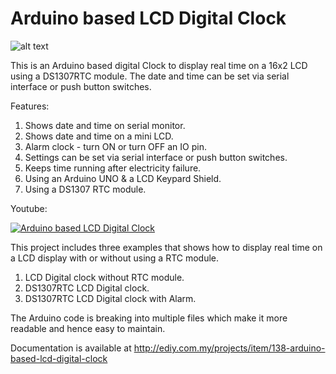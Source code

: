 # Arduino based LCD Digital Clock

![alt text](https://cloud.githubusercontent.com/assets/2958810/14786727/c023cdb0-0b32-11e6-9be3-d471a8cd6973.jpg "Arduino based LCD Digital Clock")

This is an Arduino based digital Clock to display real time on a 16x2 LCD using a DS1307RTC module. The date and time can be set via serial interface or push button switches.

Features:
<ol>
	<li>Shows date and time on serial monitor.</li>
	<li>Shows date and time on a mini LCD.</li>
	<li>Alarm clock - turn ON or turn OFF an IO pin.</li>
	<li>Settings can be set via serial interface or push button switches.</li>
	<li>Keeps time running after electricity failure.</li>
	<li>Using an Arduino UNO & a LCD Keypard Shield.</li>
	<li>Using a DS1307 RTC module.
</ol>

Youtube:

[![Arduino based LCD Digital Clock](https://img.youtube.com/vi/Hp1u-akidpM/0.jpg)](https://www.youtube.com/watch?v=Hp1u-akidpM)

This project includes three examples that shows how to display real time on a LCD display with or without using a RTC module.
<ol>
<li>LCD Digital clock without RTC module.</li>
<li>DS1307RTC LCD Digital clock.</li>
<li>DS1307RTC LCD Digital clock with Alarm.</li>
</ol>
The Arduino code is breaking into multiple files which make it more readable and hence easy to maintain.
 
Documentation is available at http://ediy.com.my/projects/item/138-arduino-based-lcd-digital-clock

